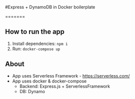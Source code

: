 #Express + DynamoDB in Docker boilerplate

=======

## How to run the app

1. Install dependencies: `npm i`
4. Run: `docker-compose up`

## About

- App uses Serverless Framework - https://serverless.com/
- App uses docker & docker-compose
    - Backend: Express.js + ServerlessFramework
    - DB: Dynamo